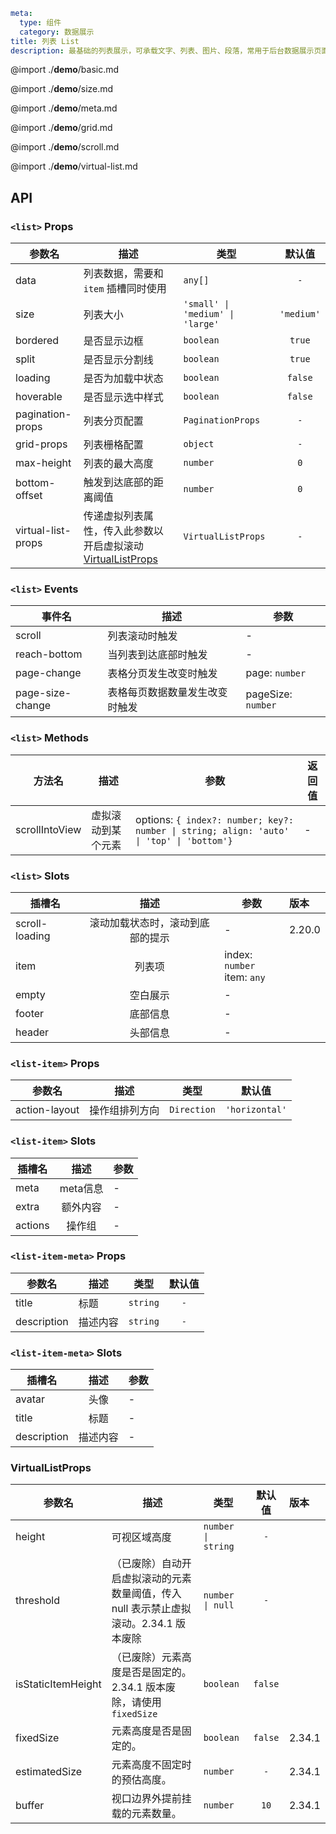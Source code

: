 ```yaml
meta:
  type: 组件
  category: 数据展示
title: 列表 List
description: 最基础的列表展示，可承载文字、列表、图片、段落，常用于后台数据展示页面。
```

@import ./__demo__/basic.md

@import ./__demo__/size.md

@import ./__demo__/meta.md

@import ./__demo__/grid.md

@import ./__demo__/scroll.md

@import ./__demo__/virtual-list.md

## API


### `<list>` Props

|参数名|描述|类型|默认值|
|---|---|---|:---:|
|data|列表数据，需要和 `item` 插槽同时使用|`any[]`|`-`|
|size|列表大小|`'small' \| 'medium' \| 'large'`|`'medium'`|
|bordered|是否显示边框|`boolean`|`true`|
|split|是否显示分割线|`boolean`|`true`|
|loading|是否为加载中状态|`boolean`|`false`|
|hoverable|是否显示选中样式|`boolean`|`false`|
|pagination-props|列表分页配置|`PaginationProps`|`-`|
|grid-props|列表栅格配置|`object`|`-`|
|max-height|列表的最大高度|`number`|`0`|
|bottom-offset|触发到达底部的距离阈值|`number`|`0`|
|virtual-list-props|传递虚拟列表属性，传入此参数以开启虚拟滚动 [VirtualListProps](#VirtualListProps)|`VirtualListProps`|`-`|
### `<list>` Events

|事件名|描述|参数|
|---|---|---|
|scroll|列表滚动时触发|-|
|reach-bottom|当列表到达底部时触发|-|
|page-change|表格分页发生改变时触发|page: `number`|
|page-size-change|表格每页数据数量发生改变时触发|pageSize: `number`|
### `<list>` Methods

|方法名|描述|参数|返回值|
|---|---|---|---|
|scrollIntoView|虚拟滚动到某个元素|options: `{ index?: number; key?: number \| string; align: 'auto' \| 'top' \| 'bottom'}`|-|
### `<list>` Slots

|插槽名|描述|参数|版本|
|---|:---:|---|:---|
|scroll-loading|滚动加载状态时，滚动到底部的提示|-|2.20.0|
|item|列表项|index: `number`<br>item: `any`||
|empty|空白展示|-||
|footer|底部信息|-||
|header|头部信息|-||




### `<list-item>` Props

|参数名|描述|类型|默认值|
|---|---|---|:---:|
|action-layout|操作组排列方向|`Direction`|`'horizontal'`|
### `<list-item>` Slots

|插槽名|描述|参数|
|---|:---:|---|
|meta|meta信息|-|
|extra|额外内容|-|
|actions|操作组|-|




### `<list-item-meta>` Props

|参数名|描述|类型|默认值|
|---|---|---|:---:|
|title|标题|`string`|`-`|
|description|描述内容|`string`|`-`|
### `<list-item-meta>` Slots

|插槽名|描述|参数|
|---|:---:|---|
|avatar|头像|-|
|title|标题|-|
|description|描述内容|-|




### VirtualListProps

|参数名|描述|类型|默认值|版本|
|---|---|---|:---:|:---|
|height|可视区域高度|`number \| string`|`-`||
|threshold|（已废除）自动开启虚拟滚动的元素数量阈值，传入 null 表示禁止虚拟滚动。2.34.1 版本废除|`number \| null`|`-`||
|isStaticItemHeight|（已废除）元素高度是否是固定的。2.34.1 版本废除，请使用 `fixedSize`|`boolean`|`false`||
|fixedSize|元素高度是否是固定的。|`boolean`|`false`|2.34.1|
|estimatedSize|元素高度不固定时的预估高度。|`number`|`-`|2.34.1|
|buffer|视口边界外提前挂载的元素数量。|`number`|`10`|2.34.1|


